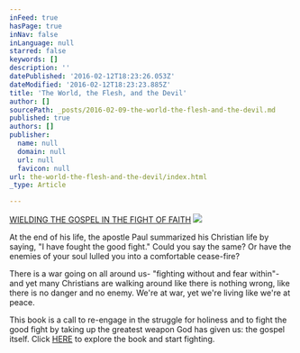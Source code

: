 ```yaml
---
inFeed: true
hasPage: true
inNav: false
inLanguage: null
starred: false
keywords: []
description: ''
datePublished: '2016-02-12T18:23:26.053Z'
dateModified: '2016-02-12T18:23:23.885Z'
title: 'The World, the Flesh, and the Devil'
author: []
sourcePath: _posts/2016-02-09-the-world-the-flesh-and-the-devil.md
published: true
authors: []
publisher:
  name: null
  domain: null
  url: null
  favicon: null
url: the-world-the-flesh-and-the-devil/index.html
_type: Article

---
```

[WIELDING THE GOSPEL IN THE FIGHT OF FAITH][0]
![](https://the-grid-user-content.s3-us-west-2.amazonaws.com/6d32349c-3f73-4b84-b57e-6ac21aac26f6.jpg)

At the end of his life, the apostle Paul summarized his Christian life by saying, "I have fought the good fight." Could you say the same? Or have the enemies of your soul lulled you into a comfortable cease-fire?

There is a war going on all around us- "fighting without and fear within"- and yet many Christians are walking around like there is nothing wrong, like there is no danger and no enemy. We're at war, yet we're living like we're at peace.

This book is a call to re-engage in the struggle for holiness and to fight the good fight by taking up the greatest weapon God has given us: the gospel itself. Click [HERE][0] to explore the book and start fighting.

[0]: https://thegrid.ai/the-world-the-flesh-and-the-devil/